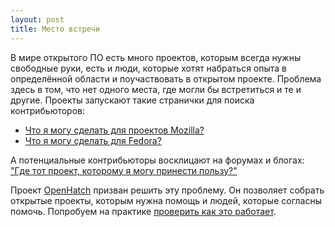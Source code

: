 ```yaml
---
layout: post
title: Место встречи
---
```


В мире открытого ПО есть много проектов, которым всегда нужны свободные руки,
есть и люди, которые хотят набраться опыта в определённой области и
поучаствовать в открытом проекте. Проблема здесь в том, что нет одного места,
где могли бы встретиться и те и другие. Проекты запускают такие странички для
поиска контрибьюторов:

* [Что я могу сделать для проектов Mozilla?](http://whatcanidoformozilla.org/)
* [Что я могу сделать для Fedora?](http://whatcanidoforfedora.org/)

А потенциальные контрибьюторы восклицают на форумах и блогах: ["Где тот проект,
которому я могу принести пользу?"](https://www.google.ru/webhp?sourceid=chrome-instant&ion=1&espv=2&ie=UTF-8#newwindow=1&q=%D0%B2+%D0%BA%D0%B0%D0%BA%D0%BE%D0%BC+open+source+%D0%BF%D1%80%D0%BE%D0%B5%D0%BA%D1%82%D0%B5+%D0%BF%D0%BE%D1%83%D1%87%D0%B0%D1%81%D1%82%D0%B2%D0%BE%D0%B2%D0%B0%D1%82%D1%8C)

Проект [OpenHatch](https://openhatch.org/wiki/About_OpenHatch) призван решить эту
проблему. Он позволяет собрать открытые проекты, которым нужна помощь и людей,
которые согласны помочь. Попробуем на практике [проверить как это работает](http://openhatch.org/projects/OpenVZ).

